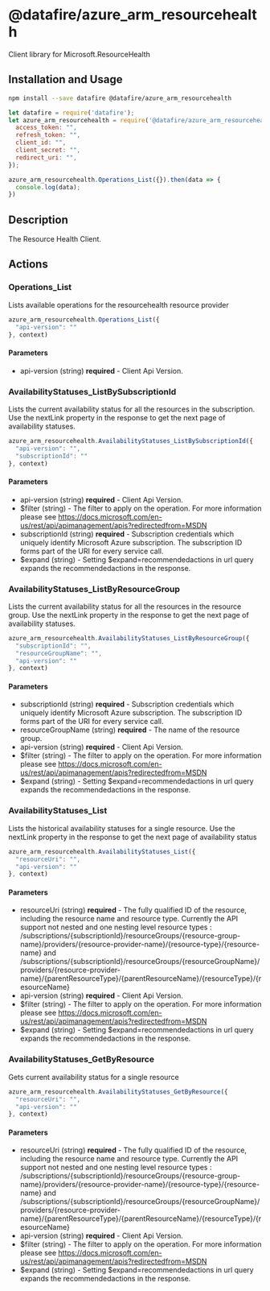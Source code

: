 # @datafire/azure_arm_resourcehealth

Client library for Microsoft.ResourceHealth

## Installation and Usage
```bash
npm install --save datafire @datafire/azure_arm_resourcehealth
```

```js
let datafire = require('datafire');
let azure_arm_resourcehealth = require('@datafire/azure_arm_resourcehealth').create({
  access_token: "",
  refresh_token: "",
  client_id: "",
  client_secret: "",
  redirect_uri: "",
});

azure_arm_resourcehealth.Operations_List({}).then(data => {
  console.log(data);
})
```

## Description
The Resource Health Client.

## Actions
### Operations_List
Lists available operations for the resourcehealth resource provider


```js
azure_arm_resourcehealth.Operations_List({
  "api-version": ""
}, context)
```

#### Parameters
* api-version (string) **required** - Client Api Version.

### AvailabilityStatuses_ListBySubscriptionId
Lists the current availability status for all the resources in the subscription. Use the nextLink property in the response to get the next page of availability statuses.


```js
azure_arm_resourcehealth.AvailabilityStatuses_ListBySubscriptionId({
  "api-version": "",
  "subscriptionId": ""
}, context)
```

#### Parameters
* api-version (string) **required** - Client Api Version.
* $filter (string) - The filter to apply on the operation. For more information please see https://docs.microsoft.com/en-us/rest/api/apimanagement/apis?redirectedfrom=MSDN
* subscriptionId (string) **required** - Subscription credentials which uniquely identify Microsoft Azure subscription. The subscription ID forms part of the URI for every service call.
* $expand (string) - Setting $expand=recommendedactions in url query expands the recommendedactions in the response.

### AvailabilityStatuses_ListByResourceGroup
Lists the current availability status for all the resources in the resource group. Use the nextLink property in the response to get the next page of availability statuses.


```js
azure_arm_resourcehealth.AvailabilityStatuses_ListByResourceGroup({
  "subscriptionId": "",
  "resourceGroupName": "",
  "api-version": ""
}, context)
```

#### Parameters
* subscriptionId (string) **required** - Subscription credentials which uniquely identify Microsoft Azure subscription. The subscription ID forms part of the URI for every service call.
* resourceGroupName (string) **required** - The name of the resource group.
* api-version (string) **required** - Client Api Version.
* $filter (string) - The filter to apply on the operation. For more information please see https://docs.microsoft.com/en-us/rest/api/apimanagement/apis?redirectedfrom=MSDN
* $expand (string) - Setting $expand=recommendedactions in url query expands the recommendedactions in the response.

### AvailabilityStatuses_List
Lists the historical availability statuses for a single resource. Use the nextLink property in the response to get the next page of availability status


```js
azure_arm_resourcehealth.AvailabilityStatuses_List({
  "resourceUri": "",
  "api-version": ""
}, context)
```

#### Parameters
* resourceUri (string) **required** - The fully qualified ID of the resource, including the resource name and resource type. Currently the API support not nested and one nesting level resource types : /subscriptions/{subscriptionId}/resourceGroups/{resource-group-name}/providers/{resource-provider-name}/{resource-type}/{resource-name} and /subscriptions/{subscriptionId}/resourceGroups/{resourceGroupName}/providers/{resource-provider-name}/{parentResourceType}/{parentResourceName}/{resourceType}/{resourceName}
* api-version (string) **required** - Client Api Version.
* $filter (string) - The filter to apply on the operation. For more information please see https://docs.microsoft.com/en-us/rest/api/apimanagement/apis?redirectedfrom=MSDN
* $expand (string) - Setting $expand=recommendedactions in url query expands the recommendedactions in the response.

### AvailabilityStatuses_GetByResource
Gets current availability status for a single resource


```js
azure_arm_resourcehealth.AvailabilityStatuses_GetByResource({
  "resourceUri": "",
  "api-version": ""
}, context)
```

#### Parameters
* resourceUri (string) **required** - The fully qualified ID of the resource, including the resource name and resource type. Currently the API support not nested and one nesting level resource types : /subscriptions/{subscriptionId}/resourceGroups/{resource-group-name}/providers/{resource-provider-name}/{resource-type}/{resource-name} and /subscriptions/{subscriptionId}/resourceGroups/{resourceGroupName}/providers/{resource-provider-name}/{parentResourceType}/{parentResourceName}/{resourceType}/{resourceName}
* api-version (string) **required** - Client Api Version.
* $filter (string) - The filter to apply on the operation. For more information please see https://docs.microsoft.com/en-us/rest/api/apimanagement/apis?redirectedfrom=MSDN
* $expand (string) - Setting $expand=recommendedactions in url query expands the recommendedactions in the response.

